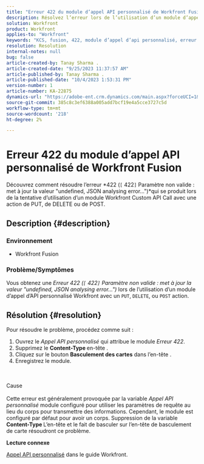```yaml
---
title: "Erreur 422 du module d’appel API personnalisé de Workfront Fusion"
description: Résolvez l’erreur lors de l’utilisation d’un module d’appel API personnalisé Workfront avec une action de PUT, de DELETE ou de POST.
solution: Workfront
product: Workfront
applies-to: "Workfront"
keywords: "KCS, fusion, 422, module d’appel d’api personnalisé, erreur d’analyse json, workfront"
resolution: Resolution
internal-notes: null
bug: false
article-created-by: Tanay Sharma .
article-created-date: "9/25/2023 11:37:57 AM"
article-published-by: Tanay Sharma .
article-published-date: "10/4/2023 1:53:31 PM"
version-number: 1
article-number: KA-22875
dynamics-url: "https://adobe-ent.crm.dynamics.com/main.aspx?forceUCI=1&pagetype=entityrecord&etn=knowledgearticle&id=4080c5f7-975b-ee11-be6f-6045bd006295"
source-git-commit: 385c8c3ef6388a005add7bcf19e4a5cce3727c5d
workflow-type: tm+mt
source-wordcount: '218'
ht-degree: 2%

---
```


# Erreur 422 du module d’appel API personnalisé de Workfront Fusion


Découvrez comment résoudre l’erreur *422 (`[` 422`]`  Paramètre non valide : met à jour la valeur &quot;undefined, JSON analysing error...&quot;)*qui se produit lors de la tentative d’utilisation d’un module Workfront Custom API Call avec une action de PUT, de DELETE ou de POST.

## Description {#description}


### Environnement

- Workfront Fusion




### Problème/Symptômes

Vous obtenez une *Erreur 422 (`[` 422`]`  Paramètre non valide : met à jour la valeur &quot;undefined, JSON analysing error...&quot;)* lors de l’utilisation d’un module d’appel d’API personnalisé Workfront avec un `PUT`, `DELETE`, ou `POST` action.


## Résolution {#resolution}


Pour résoudre le problème, procédez comme suit :



1. Ouvrez le *Appel API personnalisé* qui attribue le module *Erreur 422*.
2. Supprimez le <b>Content-Type </b>en-tête .
3. Cliquez sur le bouton <b>Basculement des cartes</b> dans l’en-tête .
4. Enregistrez le module.



<br><br>Cause<br><br>
Cette erreur est généralement provoquée par la variable *Appel API personnalisé* module configuré pour utiliser les paramètres de requête au lieu du corps pour transmettre des informations. Cependant, le module est configuré par défaut pour avoir un corps. Suppression de la variable <b>Content-Type </b>L’en-tête et le fait de basculer sur l’en-tête de basculement de carte résoudront ce problème.



<b>Lecture connexe</b>

[Appel API personnalisé](https://experienceleague.adobe.com/docs/workfront/using/adobe-workfront-fusion/fusion-apps-and-modules/workfront-modules.html#::text=%C2%A0Create%20Record-,Custom%20API%20Call,-Delete%20Record) dans le guide Workfront.
